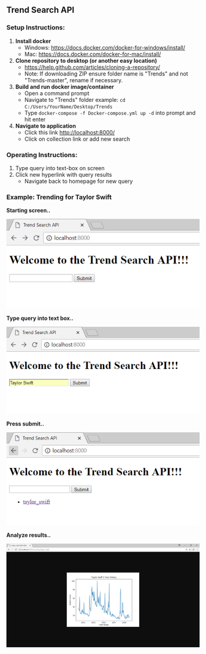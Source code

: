 ## Trend Search API

### Setup Instructions:
1. **Install docker**
    * Windows: https://docs.docker.com/docker-for-windows/install/
    * Mac: https://docs.docker.com/docker-for-mac/install/
2. **Clone repository to desktop (or another easy location)**
    * https://help.github.com/articles/cloning-a-repository/
    * Note: If downloading ZIP ensure folder name is "Trends" and not "Trends-master", rename if necessary.
3. **Build and run docker image/container**
    * Open a command prompt
    * Navigate to "Trends" folder example: `cd C:/Users/YourName/Desktop/Trends`
    * Type `docker-compose -f Docker-compose.yml up -d` into prompt and hit enter
4. **Navigate to application**
    * Click this link [http://localhost:8000/](http://localhost:8000/)
    * Click on collection link or add new search

### Operating Instructions:
1. Type query into text-box on screen
2. Click new hyperlink with query results
    * Navigate back to homepage for new query
   
### Example: Trending for Taylor Swift

**Starting screen..**

![Starting Screen](https://github.com/ChrisJFarr/Trends/blob/master/images/start.PNG)

**Type query into text box..**

![Typing query](https://github.com/ChrisJFarr/Trends/blob/master/images/typing_taylor_swift.PNG)

**Press submit..**

![Press submit](https://github.com/ChrisJFarr/Trends/blob/master/images/submit_taylor_swift.PNG)

**Analyze results..**

![Analyze results](https://github.com/ChrisJFarr/Trends/blob/master/images/taylor_swift_results.PNG)
